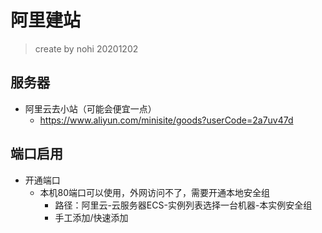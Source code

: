 # 阿里建站

> create by nohi 20201202



## 服务器

* 阿里云去小站（可能会便宜一点）
  * https://www.aliyun.com/minisite/goods?userCode=2a7uv47d



## 端口启用

* 开通端口
  * 本机80端口可以使用，外网访问不了，需要开通本地安全组
    * 路径：阿里云-云服务器ECS-实例列表选择一台机器-本实例安全组
    * 手工添加/快速添加

